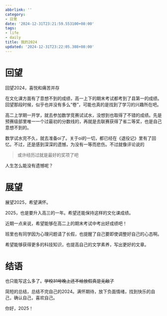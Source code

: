 ```yaml
---
abbrlink: ''
category:
- 日常
date: '2024-12-31T23:21:59.553100+08:00'
tags:
- life
- daily
title: 我的2024
updated: '2024-12-31T23:22:05.308+08:00'
---
```

# 回望

回望2024，喜悦和痛苦并存

在文化课方面有了意想不到的成绩，高一上下的期末考试都考到了县第一的成绩。回望那段时候，似乎也并没有多么“卷”，可能也真的是找到了学习的兴趣所在吧。

高二上学期一开学，就去参加数学竞赛试试水，没想到也取得了不错的成绩。先是预赛级部里唯一一个过最初的分数线的，再就是去联赛获得了省二等奖，也是自己意想不到的。

数学试水完不久，就去准备oi了。关于oi的一切，都已经在《退役记》里有了回忆。不过，还是感到深深的遗憾，为没有一等而悲伤。不过就像评论说的

> 或许经历过就是最好的奖项了吧

人生怎么能没有遗憾呢？

# 展望

展望2025，希望满怀。

2025，也是要升入高三的一年。希望还能保持这样的文化课成绩。

近期一点来说，希望能够在高二上的期末考试中考出好成绩吧！

班里也有同学因为心理问题请了长假，也提醒了自己要即使调整好自己的心态啊。

希望能够获得更多的科技知识，也提高自己的文学素养，写出更好的文章。

# 结语

也只能写这么多了。~~学校31号晚上还不给放假真是无敌了~~

简短的总结，总结不完自己的2024。满怀期待，放下负面情绪，找到快乐的自己，确认自己，喜欢自己。

你好，2025！

